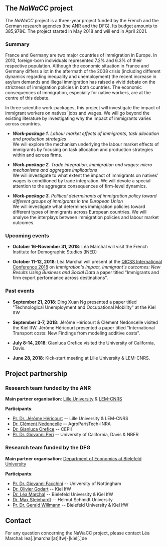 ## **The *NaWaCC* project**

The *NaWaCC* project is a three-year project funded by the French and the German research agencies (the [ANR](http://www.agence-nationale-recherche.fr/en/) and the [DFG](http://www.dfg.de/en/index.jsp)). Its budget amounts to 385,978€. The project started in May 2018 and will end in April 2021. 


### Summary

France and Germany are two major countries of immigration in Europe. In 2010, foreign-born individuals represented 7.2% and 6.3% of their respective population. Although the economic situation in France and Germany differs a lot in the aftermath of the 2008 crisis (including different dynamics regarding inequality and unemployment) the recent increase in asylum demands and illegal immigration has raised a vivid debate on the strictness of immigration policies in both countries. The economic consequences of immigration, especially for native workers, are at the centre of this debate. 

In three scientific work-packages, this project will investigate the impact of immigrant workers on natives’ jobs and wages. We will go beyond the existing literature by investigating why the impact of immigrants varies across countries. 


* ***Work-package 1.** Labour market effects of immigrants, task allocation and production strategies*
<br/> We will explore the mechanism underlying the labour market effects of immigrants by focusing on task allocation and production strategies within and across firms.


* ***Work-package 2.** Trade integration, immigration and wages: micro mechanisms and aggregate implications*
<br/> We will investigate to what extent the impact of immigrants on natives’ wages is conditioned by trade integration. We will devote a special attention to the aggregate consequences of firm-level dynamics.


* ***Work-package 3.** Political determinants of immigration policy toward different groups of immigrants in the European Union*
<br/> We will investigate what determines immigration policies toward different types of immigrants across European countries. We will analyse the interplays between immigration policies and labour market outcomes.


### Upcoming events

* **October 16-November 31, 2018**: Léa Marchal will visit the French Institute for Demographic Studies (INED)

* **October 11-12, 2018**: Léa Marchal will present at the [QICSS International Conference 2018](https://www.ciqss.org/en/qicss-international-conference-2018) on *Immigration's Impact, Immigrant's outcomes: New Results Using Business and Social Data* a paper titled "Immigrants and firm export performance across destinations".  

### Past events

* **September 21, 2018**: Ding Xuan Ng presented a paper titled "Technological Unemployment and Occupational Mobility" at the Kiel IfW

* **September 3-7, 2018**: Jérôme Héricourt & Clément Nedoncelle visited the Kiel IfW. Jérôme Héricourt presented a paper titled "International Transport costs: New Findings from modeling additive costs".

* **July 8-14, 2018**: Gianluca Orefice visited the University of California, Davis. 

* **June 28, 2018**: Kick-start meeting at Lille University & LEM-CNRS. <a href="{{ '/assets/data/programme_kick-start_meeting.pdf' }}" target="_blank"><i class="fas fa-file"></i></a>


## **Project partnership**

### Research team funded by the ANR
**Main partner organisation**: [Lille University](http://www.univ-lille1.fr/home/) & [LEM-CNRS](http://lem.cnrs.fr)

**Participants**: 
* [Pr. Dr. Jérôme Héricourt](https://sites.google.com/site/jpcdhericourt/) -- Lille University & LEM-CNRS
* [Dr. Clément Nedoncelle](http://www.clementnedoncelle.eu/) -- AgroParisTech-INRA
* [Dr. Gianluca Orefice](https://sites.google.com/site/oreficegianluca/home) -- CEPII
* [Pr. Dr. Giovanni Peri](http://giovanniperi.ucdavis.edu/) -- University of California, Davis & NBER


### Research team funded by the DFG 
**Main partner organisation**: [Department of Economics at Bielefeld University](http://www.uni-bielefeld.de/(en)/wiwi/)

**Participants**: 
* [Pr. Dr. Giovanni Facchini](http://giovannifacchini.wixsite.com/scientist-site) -- University of Nottingham
* [Dr. Olivier Godart](https://www.ifw-members.ifw-kiel.de/~olivier_godart_ifw_kiel_de) -- Kiel IfW
* [Dr. Léa Marchal](http://leamarchal.fr) -- Bielefeld University & Kiel IfW
* [Dr. Max Steinhardt](https://sites.google.com/site/maxfriedrichsteinhardt/) -- Helmut Schmidt University
* [Pr. Dr. Gerald Willmann](http://willmann.com/~gerald/) -- Bielefeld University & Kiel IfW




## **Contact**
For any question concerning the NaWaCC project, please contact Léa Marchal: lea[.]marchal[at]ifw[-]kiel[.]de


